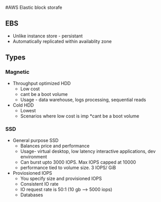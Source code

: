 #AWS Elastic block storafe
## EBS
* Unlike instance store - persistant
* Automatically replicated within availablity zone
## Types
### Magnetic
* Throughput optimized HDD
    * Low cost
    * cant be a boot volume
    * Usage - data warehouse, logs processing, sequential reads
* Cold HDD
    * Lowest
    * Scenarios where low cost is imp
    *cant be a boot volume
### SSD
* General purpose SSD
    * Balances price and performance
    * Usage- virtual desktop, low latency interactive applications, dev environment
    * Can burst upto 3000 IOPS. Max IOPS capped at 10000
    * performance tied to volume size. 3 IOPS/ GiB
* Proviosioned IOPS
    * You specify size and provisioned IOPS
    * Consistent IO rate
    * IO request rate is 50:1 (10 gb --> 5000 iops)
    * Databases